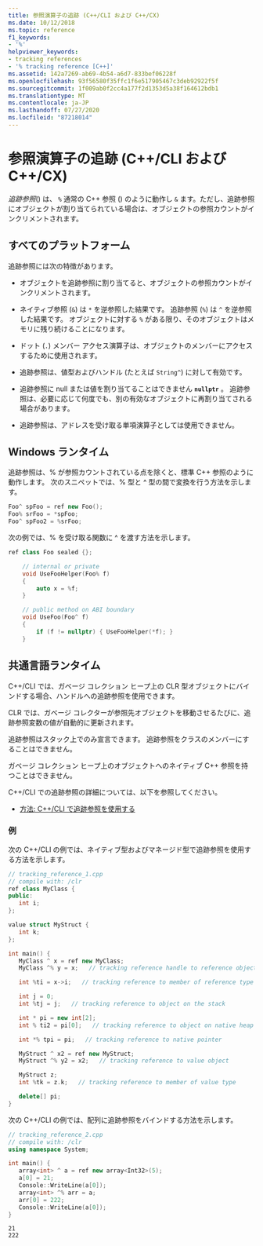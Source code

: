 ```yaml
---
title: 参照演算子の追跡 (C++/CLI および C++/CX)
ms.date: 10/12/2018
ms.topic: reference
f1_keywords:
- '%'
helpviewer_keywords:
- tracking references
- '% tracking reference [C++]'
ms.assetid: 142a7269-ab69-4b54-a6d7-833bef06228f
ms.openlocfilehash: 93f56580f35ffc1f6e517905467c3deb92922f5f
ms.sourcegitcommit: 1f009ab0f2cc4a177f2d1353d5a38f164612bdb1
ms.translationtype: MT
ms.contentlocale: ja-JP
ms.lasthandoff: 07/27/2020
ms.locfileid: "87218014"
---
```

# <a name="tracking-reference-operator-ccli-and-ccx"></a>参照演算子の追跡 (C++/CLI および C++/CX)

*追跡参照*() は、 `%` 通常の C++ 参照 () のように動作し `&` ます。ただし、追跡参照にオブジェクトが割り当てられている場合は、オブジェクトの参照カウントがインクリメントされます。

## <a name="all-platforms"></a>すべてのプラットフォーム

追跡参照には次の特徴があります。

- オブジェクトを追跡参照に割り当てると、オブジェクトの参照カウントがインクリメントされます。

- ネイティブ参照 (`&`) は `*` を逆参照した結果です。 追跡参照 (`%`) は `^` を逆参照した結果です。 オブジェクトに対する `%` がある限り、そのオブジェクトはメモリに残り続けることになります。

- ドット (`.`) メンバー アクセス演算子は、オブジェクトのメンバーにアクセスするために使用されます。

- 追跡参照は、値型およびハンドル (たとえば `String^`) に対して有効です。

- 追跡参照に null または値を割り当てることはできません **`nullptr`** 。 追跡参照は、必要に応じて何度でも、別の有効なオブジェクトに再割り当てされる場合があります。

- 追跡参照は、アドレスを受け取る単項演算子としては使用できません。

## <a name="windows-runtime"></a>Windows ランタイム

追跡参照は、% が参照カウントされている点を除くと、標準 C++ 参照のように動作します。 次のスニペットでは、% 型と ^ 型の間で変換を行う方法を示します。

```cpp
Foo^ spFoo = ref new Foo();
Foo% srFoo = *spFoo;
Foo^ spFoo2 = %srFoo;
```

次の例では、% を受け取る関数に ^ を渡す方法を示します。

```cpp
ref class Foo sealed {};

    // internal or private
    void UseFooHelper(Foo% f)
    {
        auto x = %f;
    }

    // public method on ABI boundary
    void UseFoo(Foo^ f)
    {
        if (f != nullptr) { UseFooHelper(*f); }
    }
```

## <a name="common-language-runtime"></a>共通言語ランタイム

C++/CLI では、ガベージ コレクション ヒープ上の CLR 型オブジェクトにバインドする場合、ハンドルへの追跡参照を使用できます。

CLR では、ガベージ コレクターが参照先オブジェクトを移動させるたびに、追跡参照変数の値が自動的に更新されます。

追跡参照はスタック上でのみ宣言できます。 追跡参照をクラスのメンバーにすることはできません。

ガベージ コレクション ヒープ上のオブジェクトへのネイティブ C++ 参照を持つことはできません。

C++/CLI での追跡参照の詳細については、以下を参照してください。

- [方法: C++/CLI で追跡参照を使用する](../dotnet/how-to-use-tracking-references-in-cpp-cli.md)

### <a name="examples"></a>例

次の C++/CLI の例では、ネイティブ型およびマネージド型で追跡参照を使用する方法を示します。

```cpp
// tracking_reference_1.cpp
// compile with: /clr
ref class MyClass {
public:
   int i;
};

value struct MyStruct {
   int k;
};

int main() {
   MyClass ^ x = ref new MyClass;
   MyClass ^% y = x;   // tracking reference handle to reference object

   int %ti = x->i;   // tracking reference to member of reference type

   int j = 0;
   int %tj = j;   // tracking reference to object on the stack

   int * pi = new int[2];
   int % ti2 = pi[0];   // tracking reference to object on native heap

   int *% tpi = pi;   // tracking reference to native pointer

   MyStruct ^ x2 = ref new MyStruct;
   MyStruct ^% y2 = x2;   // tracking reference to value object

   MyStruct z;
   int %tk = z.k;   // tracking reference to member of value type

   delete[] pi;
}
```

次の C++/CLI の例では、配列に追跡参照をバインドする方法を示します。

```cpp
// tracking_reference_2.cpp
// compile with: /clr
using namespace System;

int main() {
   array<int> ^ a = ref new array<Int32>(5);
   a[0] = 21;
   Console::WriteLine(a[0]);
   array<int> ^% arr = a;
   arr[0] = 222;
   Console::WriteLine(a[0]);
}
```

```Output
21
222
```
